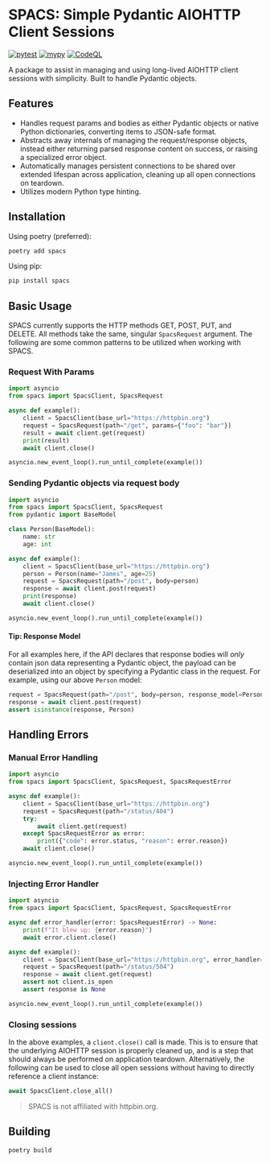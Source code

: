 # SPACS: Simple Pydantic AIOHTTP Client Sessions

[![pytest](https://github.com/rlebel12/spacs/actions/workflows/pytest.yml/badge.svg)](https://github.com/rlebel12/spacs/actions/workflows/pytest.yml)
[![mypy](https://github.com/rlebel12/spacs/actions/workflows/mypy.yml/badge.svg)](https://github.com/rlebel12/spacs/actions/workflows/mypy.yml)
[![CodeQL](https://github.com/rlebel12/spacs/actions/workflows/github-code-scanning/codeql/badge.svg)](https://github.com/rlebel12/spacs/actions/workflows/github-code-scanning/codeql)

A package to assist in managing and using long-lived AIOHTTP client sessions with simplicity. Built to handle Pydantic objects.

## Features

- Handles request params and bodies as either Pydantic objects or native Python dictionaries, converting items to JSON-safe format.
- Abstracts away internals of managing the request/response objects, instead either returning parsed response content on success, or raising a specialized error object.
- Automatically manages persistent connections to be shared over extended lifespan across application, cleaning up all open connections on teardown.
- Utilizes modern Python type hinting.

## Installation

Using poetry (preferred):

```bash
poetry add spacs
```

Using pip:

```bash
pip install spacs
```

## Basic Usage
SPACS currently supports the HTTP methods GET, POST, PUT, and DELETE. All methods take the same, singular `SpacsRequest` argument. The following are some common patterns to be utilized when working with SPACS.
### Request With Params
```python
import asyncio
from spacs import SpacsClient, SpacsRequest

async def example():
    client = SpacsClient(base_url="https://httpbin.org")
    request = SpacsRequest(path="/get", params={"foo": "bar"})
    result = await client.get(request)
    print(result)
    await client.close()

asyncio.new_event_loop().run_until_complete(example())
```

### Sending Pydantic objects via request body
```python
import asyncio
from spacs import SpacsClient, SpacsRequest
from pydantic import BaseModel

class Person(BaseModel):
    name: str
    age: int

async def example():
    client = SpacsClient(base_url="https://httpbin.org")
    person = Person(name="James", age=25)
    request = SpacsRequest(path="/post", body=person)
    response = await client.post(request)
    print(response)
    await client.close()

asyncio.new_event_loop().run_until_complete(example())
```

#### Tip: Response Model
For all examples here, if the API declares that response bodies will *only* contain json data representing a Pydantic object, the payload can be deserialized into an object by specifying a Pydantic class in the request. For example, using our above `Person` model:
```python
request = SpacsRequest(path="/post", body=person, response_model=Person)
response = await client.post(request)
assert isinstance(response, Person)
```

## Handling Errors
### Manual Error Handling
```python
import asyncio
from spacs import SpacsClient, SpacsRequest, SpacsRequestError

async def example():
    client = SpacsClient(base_url="https://httpbin.org")
    request = SpacsRequest(path="/status/404")
    try:
        await client.get(request)
    except SpacsRequestError as error:
        print({"code": error.status, "reason": error.reason})
    await client.close()

asyncio.new_event_loop().run_until_complete(example())
```

### Injecting Error Handler
```python
import asyncio
from spacs import SpacsClient, SpacsRequest, SpacsRequestError

async def error_handler(error: SpacsRequestError) -> None:
    print(f"It blew up: {error.reason}")
    await error.client.close()

async def example():
    client = SpacsClient(base_url="https://httpbin.org", error_handler=error_handler)
    request = SpacsRequest(path="/status/504")
    response = await client.get(request)
    assert not client.is_open
    assert response is None

asyncio.new_event_loop().run_until_complete(example())
```

### Closing sessions
In the above examples, a `client.close()` call is made. This is to ensure that the underlying AIOHTTP session
is properly cleaned up, and is a step that should always be performed on application teardown. Alternatively, the following can be used to close all open sessions without having to
directly reference a client instance:
```python
await SpacsClient.close_all()
```
> SPACS is not affiliated with httpbin.org.

## Building

```
poetry build
```
